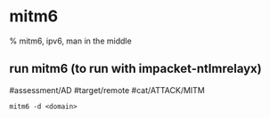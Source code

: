 # mitm6

% mitm6, ipv6, man in the middle

## run mitm6 (to run with impacket-ntlmrelayx)
#assessment/AD #target/remote #cat/ATTACK/MITM 
```
mitm6 -d <domain>
```
